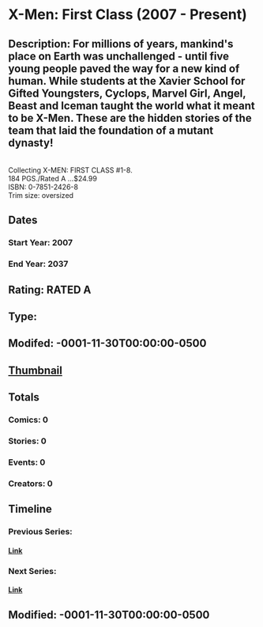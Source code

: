 # X-Men: First Class (2007 - Present)
## Description: For millions of years, mankind's place on Earth was unchallenged - until five young people paved the way for a new kind of human. While students at the Xavier School for Gifted Youngsters, Cyclops, Marvel Girl, Angel, Beast and Iceman taught the world what it meant to be X-Men. These are the hidden stories of the team that laid the foundation of a mutant dynasty! <br>Collecting X-MEN: FIRST CLASS #1-8.<br>184 PGS./Rated A ...$24.99<br>ISBN: 0-7851-2426-8 <br>Trim size: oversized<br>
## Dates
### Start Year: 2007
### End Year: 2037
## Rating: RATED A
## Type: 
## Modifed: -0001-11-30T00:00:00-0500
## [Thumbnail](http://i.annihil.us/u/prod/marvel/i/mg/6/20/4bc353c933d34.jpg)
## Totals
### Comics: 0
### Stories: 0
### Events: 0
### Creators: 0
## Timeline
### Previous Series: 
#### [Link]()
### Next Series: 
#### [Link]()
## Modified: -0001-11-30T00:00:00-0500